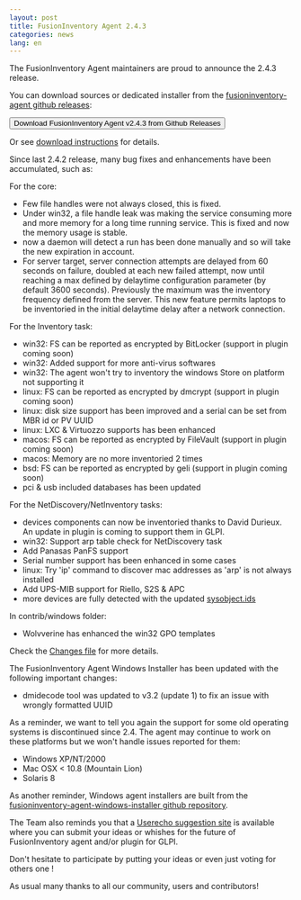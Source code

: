 ```yaml
---
layout: post
title: FusionInventory Agent 2.4.3
categories: news
lang: en
---
```


The FusionInventory Agent maintainers are proud to announce the 2.4.3 release.

You can download sources or dedicated installer from the [fusioninventory-agent github releases](https://github.com/fusioninventory/fusioninventory-agent/releases/tag/2.4.3):

<button class="button-save large" onclick="window.location.href='https://github.com/fusioninventory/fusioninventory-agent/releases/tag/2.4.3'">Download FusionInventory Agent v2.4.3 from Github Releases</button>

Or see [download instructions](https://documentation.fusioninventory.org/%20FusionInventory_agent/%20%20%20Installation/windows/) for details.

Since last 2.4.2 release, many bug fixes and enhancements have been accumulated, such as:

For the core:
- Few file handles were not always closed, this is fixed.
- Under win32, a file handle leak was making the service consuming more and more
  memory for a long time running service. This is fixed and now the memory usage
  is stable.
- now a daemon will detect a run has been done manually and so will take the new
  expiration in account.
- For server target, server connection attempts are delayed from 60 seconds on failure,
  doubled at each new failed attempt, now until reaching a max defined by delaytime
  configuration parameter (by default 3600 seconds). Previously the maximum was
  the inventory frequency defined from the server. This new feature permits laptops
  to be inventoried in the initial delaytime delay after a network connection.

For the Inventory task:
- win32: FS can be reported as encrypted by BitLocker (support in plugin coming soon)
- win32: Added support for more anti-virus softwares
- win32: The agent won't try to inventory the windows Store on platform not supporting it
- linux: FS can be reported as encrypted by dmcrypt (support in plugin coming soon)
- linux: disk size support has been improved and a serial can be set from MBR id or PV UUID
- linux: LXC & Virtuozzo supports has been enhanced
- macos: FS can be reported as encrypted by FileVault (support in plugin coming soon)
- macos: Memory are no more inventoried 2 times
- bsd: FS can be reported as encrypted by geli (support in plugin coming soon)
- pci & usb included databases has been updated

For the NetDiscovery/NetInventory tasks:
- devices components can now be inventoried thanks to David Durieux. An update
  in plugin is coming to support them in GLPI.
- win32: Support arp table check for NetDiscovery task
- Add Panasas PanFS support
- Serial number support has been enhanced in some cases
- linux: Try 'ip' command to discover mac addresses as 'arp' is not always installed
- Add UPS-MIB support for Riello, S2S & APC
- more devices are fully detected with the updated [sysobject.ids](https://github.com/fusioninventory/sysobject.ids/tree/fia-2.4.3)

In contrib/windows folder:
- Wolvverine has enhanced the win32 GPO templates

Check the [Changes file](https://github.com/fusioninventory/fusioninventory-agent/blob/2.4.3/Changes) for more details.

The FusionInventory Agent Windows Installer has been updated with the following important changes:
- dmidecode tool was updated to v3.2 (update 1) to fix an issue with wrongly formatted UUID

As a reminder, we want to tell you again the support for some old operating systems is discontinued since 2.4. The agent may continue to work on these platforms but we won't handle issues reported for them:
- Windows XP/NT/2000
- Mac OSX < 10.8 (Mountain Lion)
- Solaris 8

As another reminder, Windows agent installers are built from the [fusioninventory-agent-windows-installer github repository](https://github.com/fusioninventory/fusioninventory-agent-windows-installer).

The Team also reminds you that a [Userecho suggestion site](http://fusioninventory.userecho.com/) is available where you can submit your ideas or whishes for the future of FusionInventory agent and/or plugin for GLPI.

Don't hesitate to participate by putting your ideas or even just voting for others one !

As usual many thanks to all our community, users and contributors!
